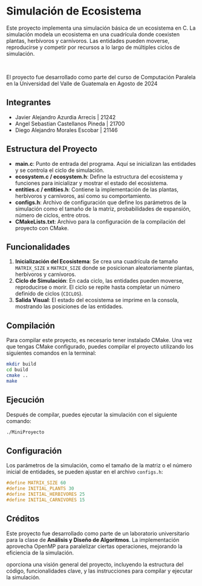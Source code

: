 # Simulación de Ecosistema

Este proyecto implementa una simulación básica de un ecosistema en C. La simulación modela un ecosistema en una cuadrícula donde coexisten plantas, herbívoros y carnívoros. Las entidades pueden moverse, reproducirse y competir por recursos a lo largo de múltiples ciclos de simulación.

<br>

El proyecto fue desarrollado como parte del curso de Computación Paralela en la Universidad del Valle de Guatemala en Agosto de 2024

## Integrantes
* Javier Alejandro Azurdia Arrecis    | 21242 <br>
* Angel Sebastian Castellanos Pineda  | 21700 <br>
* Diego Alejandro Morales Escobar     | 21146 <br>

## Estructura del Proyecto

- **main.c**: Punto de entrada del programa. Aquí se inicializan las entidades y se controla el ciclo de simulación.
- **ecosystem.c / ecosystem.h**: Define la estructura del ecosistema y funciones para inicializar y mostrar el estado del ecosistema.
- **entities.c / entities.h**: Contiene la implementación de las plantas, herbívoros y carnívoros, así como su comportamiento.
- **configs.h**: Archivo de configuración que define los parámetros de la simulación como el tamaño de la matriz, probabilidades de expansión, número de ciclos, entre otros.
- **CMakeLists.txt**: Archivo para la configuración de la compilación del proyecto con CMake.

## Funcionalidades

1. **Inicialización del Ecosistema**: Se crea una cuadrícula de tamaño `MATRIX_SIZE` x `MATRIX_SIZE` donde se posicionan aleatoriamente plantas, herbívoros y carnívoros.
2. **Ciclo de Simulación**: En cada ciclo, las entidades pueden moverse, reproducirse o morir. El ciclo se repite hasta completar un número definido de ciclos (`CICLOS`).
3. **Salida Visual**: El estado del ecosistema se imprime en la consola, mostrando las posiciones de las entidades.

## Compilación

Para compilar este proyecto, es necesario tener instalado CMake. Una vez que tengas CMake configurado, puedes compilar el proyecto utilizando los siguientes comandos en la terminal:

```sh
mkdir build
cd build
cmake ..
make
```

## Ejecución

Después de compilar, puedes ejecutar la simulación con el siguiente comando:

```sh
./MiniProyecto
```

## Configuración

Los parámetros de la simulación, como el tamaño de la matriz o el número inicial de entidades, se pueden ajustar en el archivo `configs.h`:

```c
#define MATRIX_SIZE 60
#define INITIAL_PLANTS 30
#define INITIAL_HERBIVORES 25
#define INITIAL_CARNIVORES 15
```

## Créditos

Este proyecto fue desarrollado como parte de un laboratorio universitario para la clase de **Análisis y Diseño de Algoritmos**. La implementación aprovecha OpenMP para paralelizar ciertas operaciones, mejorando la eficiencia de la simulación.

oporciona una visión general del proyecto, incluyendo la estructura del código, funcionalidades clave, y las instrucciones para compilar y ejecutar la simulación.
